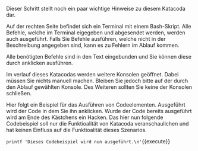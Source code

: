 Dieser Schritt stellt noch ein paar wichtige Hinweise zu diesem Katacoda dar.

Auf der rechten Seite befindet sich ein Terminal mit einem Bash-Skript.
Alle Befehle, welche im Terminal eigegeben und abgesendet werden, werden auch ausgeführt. Falls Sie Befehle ausführen, welche nicht in der Beschreibung angegeben sind, kann es zu Fehlern im Ablauf kommen.

Alle benötigten Befehle sind in den Text eingebunden und Sie können diese durch anklicken ausführen.

Im verlauf dieses Katacodas werden weitere Konsolen geöffnet. Dabei müssen Sie nichts manuell machen. Bleiben Sie jedoch bitte auf der durch den Ablauf gewählten Konsole. Des Weiteren sollten Sie keine der Konsolen schließen.

Hier folgt ein Beispiel für das Ausführen von Codeelementen. Ausgeführt wird der Code in dem Sie ihn anklicken. Wurde der Code bereits ausgeführt wird am Ende des Kästchens ein Hacken. Das hier nun folgende Codebeispiel soll nur die Funktioalität von Katacoda veranschaulichen und hat keinen Einfluss auf die Funktioalität dieses Szenarios.

`printf 'Dieses Codebeispiel wird nun ausgeführt.\n'`{{execute}}